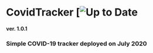 # CovidTracker [![Up to Date](https://github.com/ikatyang/emoji-cheat-sheet/workflows/Up%20to%20Date/badge.svg)
#### ver. 1.0.1
### Simple COVID-19 tracker deployed on July 2020
